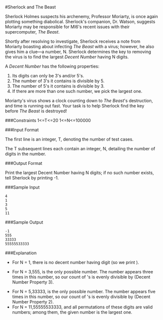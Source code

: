 #Sherlock and The Beast

Sherlock Holmes suspects his archenemy, Professor Moriarty, is once again plotting something diabolical. Sherlock's companion, Dr. Watson, suggests Moriarty may be responsible for MI6's recent issues with their supercomputer, *The Beast*.

Shortly after resolving to investigate, Sherlock receives a note from Moriarty boasting about infecting *The Beast* with a virus; however, he also gives him a clue—a number, N. Sherlock determines the key to removing the virus is to find the largest *Decent Number* having N digits.

A *Decent Number* has the following properties:

1. Its digits can only be 3's and/or 5's.
2. The number of 3's it contains is divisible by 5.
3. The number of 5's it contains is divisible by 3.
4. If there are more than one such number, we pick the largest one.

Moriarty's virus shows a clock counting down to *The Beast*'s destruction, and time is running out fast. Your task is to help Sherlock find the key before *The Beast* is destroyed!

###Constraints
1<=T<=20
1<=N<=100000


###Input Format

The first line is an integer, T, denoting the number of test cases.

The T subsequent lines each contain an integer, N, detailing the number of digits in the number.

###Output Format

Print the largest Decent Number having N digits; if no such number exists, tell Sherlock by printing -1.

###Sample Input
```
4
1
3
5
11
```
###Sample Output
```
-1
555
33333
55555533333
```
###Explanation

- For N = 1, there is no decent number having  digit (so we print ).

+ For N = 3,555,  is the only possible number. The number  appears three times in this number, so our count of 's is evenly divisible by  (Decent Number Property 3).
* For N = 5,33333,  is the only possible number. The number  appears five times in this number, so our count of 's is evenly divisible by  (Decent Number Property 2).
* For N = 11,55555533333,  and all permutations of these digits are valid numbers; among them, the given number is the largest one.
